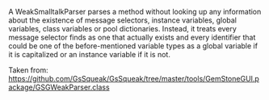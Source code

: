 A WeakSmalltalkParser parses a method without looking up any information about the existence of message selectors, instance variables, global variables, class variables or pool dictionaries. Instead, it treats every message selector finds as one that actually exists and every identifier that could be one of the before-mentioned variable types as a global variable if it is capitalized or an instance variable if it is not.

Taken from: https://github.com/GsSqueak/GsSqueak/tree/master/tools/GemStoneGUI.package/GSGWeakParser.class